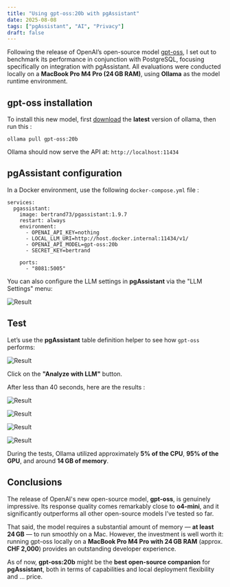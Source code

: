 ```yaml
---
title: "Using gpt-oss:20b with pgAssistant"
date: 2025-08-08
tags: ["pgAssistant", "AI", "Privacy"]
draft: false
---
```


Following the release of OpenAI’s open-source model [gpt-oss](https://openai.com/fr-FR/index/introducing-gpt-oss/), I set out to benchmark its performance in conjunction with PostgreSQL, focusing specifically on integration with pgAssistant.
All evaluations were conducted locally on a **MacBook Pro M4 Pro (24 GB RAM)**, using **Ollama** as the model runtime environment.


## gpt-oss installation

To install this new model, first [download](https://ollama.com/download/mac) the **latest** version of ollama, then run this :

```
ollama pull gpt-oss:20b
```

Ollama should now serve the API at: `http://localhost:11434`

## pgAssistant configuration

In a Docker environment, use the following `docker-compose.yml` file :

```
services:
  pgassistant:
    image: bertrand73/pgassistant:1.9.7
    restart: always
    environment:
      - OPENAI_API_KEY=nothing
      - LOCAL_LLM_URI=http://host.docker.internal:11434/v1/
      - OPENAI_API_MODEL=gpt-oss:20b
      - SECRET_KEY=bertrand

    ports:
      - "8081:5005"
```

You can also configure the LLM settings in **pgAssistant** via the "LLM Settings" menu:

![Result](/pgassistant-blog/images/llm_form.png)

## Test

Let’s use the **pgAssistant** table definition helper to see how `gpt-oss` performs:

![Result](/pgassistant-blog/images/gpt-oss-1.png)

Click on the **"Analyze with LLM"** button.

After less than 40 seconds, here are the results : 

![Result](/pgassistant-blog/images/gpt-oss-2.png)

![Result](/pgassistant-blog/images/gpt-oss-3.png)

![Result](/pgassistant-blog/images/gpt-oss-4.png)

![Result](/pgassistant-blog/images/gpt-oss-5.png)

During the tests, Ollama utilized approximately **5% of the CPU**, **95% of the GPU**, and around **14 GB of memory**.

## Conclusions

The release of OpenAI's new open-source model, **gpt-oss**, is genuinely impressive. Its response quality comes remarkably close to **o4-mini**, and it significantly outperforms all other open-source models I’ve tested so far.

That said, the model requires a substantial amount of memory — **at least 24 GB** — to run smoothly on a Mac. However, the investment is well worth it: running gpt-oss locally on a **MacBook Pro M4 Pro with 24 GB RAM** (approx. **CHF 2,000**) provides an outstanding developer experience.

As of now, **gpt-oss:20b** might be the **best open-source companion** for **pgAssistant**, both in terms of capabilities and local deployment flexibility and ... price.
